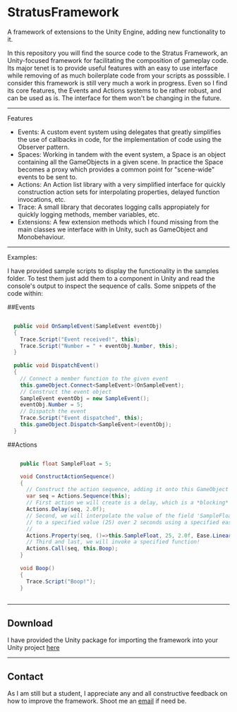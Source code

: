 # StratusFramework
A framework of extensions to the Unity Engine, adding new functionality to it.

In this repository you will find the source code to the Stratus Framework, an Unity-focused framework for facilitating the composition of gameplay code.
Its major tenet is to provide useful features with an easy to use interface while removing of as much boilerplate code from your scripts as posssible.
I consider this framework is still very much a work in progress. Even so I find its core features, the Events and Actions systems to be rather robust, and can be used as is. The interface for them won't be changing in the future.

---
Features
- Events: A custom event system using delegates that greatly simplifies the use of callbacks in code, for the implementation of code using the Observer pattern.
- Spaces: Working in tandem with the event system, a Space is an object containing all the GameObjects in a given scene. In practice the Space becomes a proxy which provides a common point for "scene-wide" events to be sent to.
- Actions: An Action list library with a very simplified interface for quickly construction action sets for interpolating properties, delayed function invocations, etc.
- Trace: A small library that decorates logging calls appropiately for quickly logging methods, member variables, etc.
- Extensions: A few extension methods which I found missing from the main classes we interface with in Unity, such as GameObject and Monobehaviour.

---
Examples:

I have provided sample scripts to display the functionality in the samples folder. To test them just add them to a component in Unity and read the console's output to inspect the sequence of calls.
Some snippets of the code within:

##Events

```C#

  public void OnSampleEvent(SampleEvent eventObj)
  {
    Trace.Script("Event received!", this);
    Trace.Script("Number = " + eventObj.Number, this);
  }
  
  public void DispatchEvent() 
  {
    // Connect a member function to the given event
    this.gameObject.Connect<SampleEvent>(OnSampleEvent);
    // Construct the event object
    SampleEvent eventObj = new SampleEvent();
    eventObj.Number = 5;
    // Dispatch the event
    Trace.Script("Event dispatched", this);
    this.gameObject.Dispatch<SampleEvent>(eventObj);
  }    
```

##Actions

```C#

    public float SampleFloat = 5;

    void ConstructActionSequence() 
    {
      // Construct the action sequence, adding it onto this GameObject's list of active actions
      var seq = Actions.Sequence(this);
      // First action we will create is a delay, which is a *blocking* action
      Actions.Delay(seq, 2.0f);      
      // Second, we will interpolate the value of the field 'SampleFloat' from its initial value (5) 
      // to a specified value (25) over 2 seconds using a specified easing (curve) algorithm
      //
      Actions.Property(seq, ()=>this.SampleFloat, 25, 2.0f, Ease.Linear);
      // Third and last, we will invoke a specified function!
      Actions.Call(seq, this.Boop);
    }
    
    void Boop() 
    {
      Trace.Script("Boop!");
    }
    

```

---
Download
---

I have provided the Unity package for importing the framework into your Unity project [here](StratusFramework.unitypackage)

---
Contact
---

As I am still but a student, I appreciate any and all constructive feedback on how to improve the framework. Shoot me an [email](ckpsm@live.com) if need be.